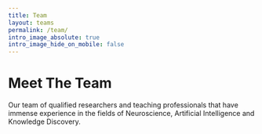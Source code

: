 ```yaml
---
title: Team
layout: teams
permalink: /team/
intro_image_absolute: true
intro_image_hide_on_mobile: false
---
```


# Meet The Team

Our team of qualified researchers and teaching professionals that have immense experience in the fields of Neuroscience, Artificial Intelligence and Knowledge Discovery.
